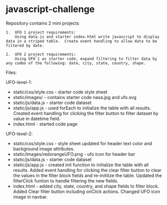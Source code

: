 # javascript-challenge

Repository contains 2 mini projects 

    1.  UFO 1 project requirements:
        Using data.js and starter index.html write javascript to display data in a striped table.  Create event handling to allow data to be filtered by date.

    2.  UFO 2 project requirements:
        Using UFO 1 as starter code, expand filtering to filter data by any combo of the following: date, city, state, country, shape.


Files:

UFO-level-1:
* static/css/style.css - starter code style sheet
* static/images/ - contains starter code nasa.jpg and ufo.svg
* static/js/data.js - starter code dataset 
* static/js/app.js - used forEach to initialize the table with all results.  Created event handling for clicking the filter button to filter dataset by value in datetime field.
* index.html - started code page

UFO-level-2:
* static/css/style.css - style sheet updated for header text color and background image attributes.
* static/images/redorangeUFO.png - ufo icon for header bar
* static/js/data.js - starter code dataset 
* static/js/app.js - created init function to initialize the table with all results.  Added event handling for clicking the clear filter button to clear the values in the filter block fields and re-initilize the table. Updated the filterClick funtion to handle filtering the new fields.
* index.html - added city, state, country, and shape fields to filter block. Added Clear filter button including onClick actions. Changed UFO icon image in navbar.